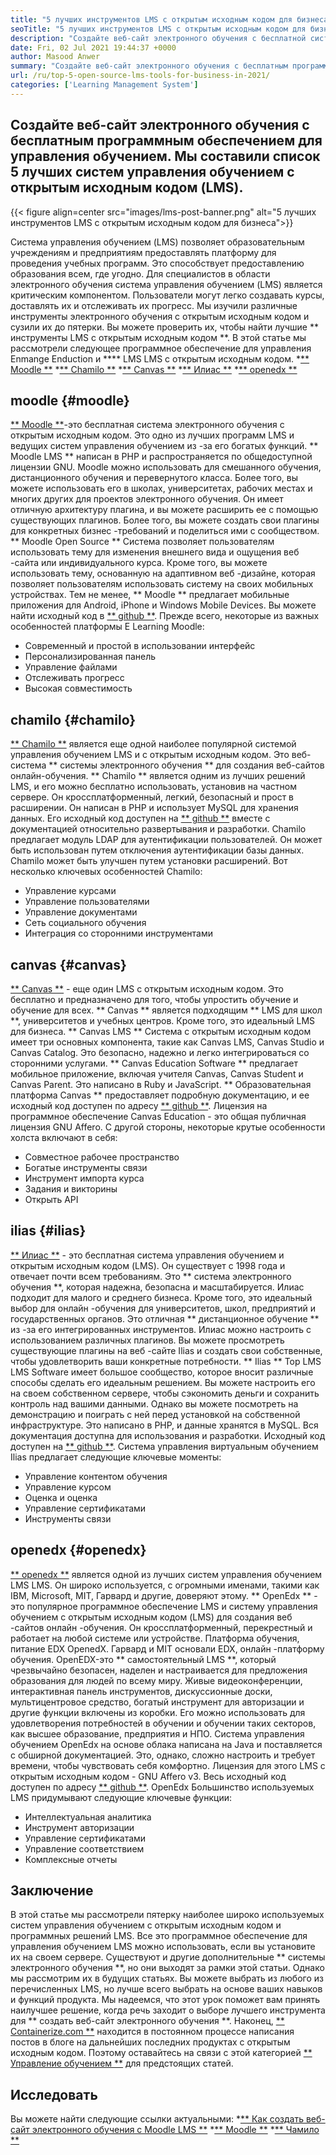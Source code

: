 ```yaml
---
title: "5 лучших инструментов LMS с открытым исходным кодом для бизнеса в 2021 году" 
seoTitle: "5 лучших инструментов LMS с открытым исходным кодом для бизнеса в 2021 году" 
description: "Создайте веб-сайт электронного обучения с бесплатной системой дистанционного обучения с открытым исходным кодом. Ознакомьтесь с списком и выберите соответствующие LMS электронного обучения для бизнеса." 
date: Fri, 02 Jul 2021 19:44:37 +0000
author: Masood Anwer
summary: "Создайте веб-сайт электронного обучения с бесплатным программным обеспечением для управления обучением. Мы составили список 5 лучших систем управления обучением с открытым исходным кодом (LMS)." 
url: /ru/top-5-open-source-lms-tools-for-business-in-2021/
categories: ['Learning Management System']
---
```


## Создайте веб-сайт электронного обучения с бесплатным программным обеспечением для управления обучением. Мы составили список 5 лучших систем управления обучением с открытым исходным кодом (LMS).

{{< figure align=center src="images/lms-post-banner.png" alt="5 лучших инструментов LMS с открытым исходным кодом для бизнеса">}}

Система управления обучением (LMS) позволяет образовательным учреждениям и предприятиям предоставлять платформу для проведения учебных программ. Это способствует предоставлению образования всем, где угодно. Для специалистов в области электронного обучения система управления обучением (LMS) является критическим компонентом. Пользователи могут легко создавать курсы, доставлять их и отслеживать их прогресс. Мы изучили различные инструменты электронного обучения с открытым исходным кодом и сузили их до пятерки. Вы можете проверить их, чтобы найти лучшие ** инструменты LMS с открытым исходным кодом **.
В этой статье мы рассмотрели следующее программное обеспечение для управления Enmange Enduction и **** LMS LMS с открытым исходным кодом.
  *[** Moodle **][1]
  *[** Chamilo **][2]
  *[** Canvas **][3]
  *[** Илиас **][4]
  *[** openedx **][5]

## moodle {#moodle}
[** Moodle **][6]-это бесплатная система электронного обучения с открытым исходным кодом. Это одно из лучших программ LMS и ведущих систем управления обучением из -за его богатых функций. ** Moodle LMS ** написан в PHP и распространяется по общедоступной лицензии GNU. Moodle можно использовать для смешанного обучения, дистанционного обучения и перевернутого класса. Более того, вы можете использовать его в школах, университетах, рабочих местах и ​​многих других для проектов электронного обучения. Он имеет отличную архитектуру плагина, и вы можете расширить ее с помощью существующих плагинов. Более того, вы можете создать свои плагины для конкретных бизнес -требований и поделиться ими с сообществом.
** Moodle Open Source ** Система позволяет пользователям использовать тему для изменения внешнего вида и ощущения веб -сайта или индивидуального курса. Кроме того, вы можете использовать тему, основанную на адаптивном веб -дизайне, которая позволяет пользователям использовать систему на своих мобильных устройствах. Тем не менее, ** Moodle ** предлагает мобильные приложения для Android, iPhone и Windows Mobile Devices. Вы можете найти исходный код в [** github **][7].
Прежде всего, некоторые из важных особенностей платформы E Learning Moodle:
  * Современный и простой в использовании интерфейс
  * Персонализированная панель
  * Управление файлами
  * Отслеживать прогресс
  * Высокая совместимость

## chamilo {#chamilo}
[** Chamilo **][8] является еще одной наиболее популярной системой управления обучением LMS и с открытым исходным кодом. Это веб-система ** системы электронного обучения ** для создания веб-сайтов онлайн-обучения. ** Chamilo ** является одним из лучших решений LMS, и его можно бесплатно использовать, установив на частном сервере. Он кроссплатформенный, легкий, безопасный и прост в расширении. Он написан в PHP и использует MySQL для хранения данных. Его исходный код доступен на [** github **][9] вместе с документацией относительно развертывания и разработки. Chamilo предлагает модуль LDAP для аутентификации пользователей. Он может быть использован путем отключения аутентификации базы данных. Chamilo может быть улучшен путем установки расширений.
Вот несколько ключевых особенностей Chamilo:
  * Управление курсами
  * Управление пользователями
  * Управление документами
  * Сеть социального обучения
  * Интеграция со сторонними инструментами

## canvas {#canvas}
[** Canvas **][10] - еще один LMS с открытым исходным кодом. Это бесплатно и предназначено для того, чтобы упростить обучение и обучение для всех. ** Canvas ** является подходящим ** LMS для школ **, университетов и учебных центров. Кроме того, это идеальный LMS для бизнеса. ** Canvas LMS ** Система с открытым исходным кодом имеет три основных компонента, такие как Canvas LMS, Canvas Studio и Canvas Catalog. Это безопасно, надежно и легко интегрироваться со сторонними услугами. ** Canvas Education Software ** предлагает мобильное приложение, включая учителя Canvas, Canvas Student и Canvas Parent. Это написано в Ruby и JavaScript. ** Образовательная платформа Canvas ** предоставляет подробную документацию, и ее исходный код доступен по адресу [** github **][11]. Лицензия на программное обеспечение Canvas Education - это общая публичная лицензия GNU Affero.
С другой стороны, некоторые крутые особенности холста включают в себя:
  * Совместное рабочее пространство
  * Богатые инструменты связи
  * Инструмент импорта курса
  * Задания и викторины
  * Открыть API

## ilias {#ilias}
[** Илиас **][12] - это бесплатная система управления обучением и открытым исходным кодом (LMS). Он существует с 1998 года и отвечает почти всем требованиям. Это ** система электронного обучения **, которая надежна, безопасна и масштабируется. Илиас подходит для малого и среднего бизнеса. Кроме того, это идеальный выбор для онлайн -обучения для университетов, школ, предприятий и государственных органов. Это отличная ** дистанционное обучение ** из -за его интегрированных инструментов. Илиас можно настроить с использованием различных плагинов. Вы можете просмотреть существующие плагины на веб -сайте Ilias и создать свои собственные, чтобы удовлетворить ваши конкретные потребности.
** Ilias ** Top LMS LMS Software имеет большое сообщество, которое вносит различные способы сделать его идеальным решением. Вы можете настроить его на своем собственном сервере, чтобы сэкономить деньги и сохранить контроль над вашими данными. Однако вы можете посмотреть на демонстрацию и поиграть с ней перед установкой на собственной инфраструктуре. Это написано в PHP, и данные хранятся в MySQL. Вся документация доступна для использования и разработки. Исходный код доступен на [** github **][13].
Система управления виртуальным обучением Ilias предлагает следующие ключевые моменты:
  * Управление контентом обучения
  * Управление курсом
  * Оценка и оценка
  * Управление сертификатами
  * Инструменты связи

## openedx {#openedx}
[** openedx **][14] является одной из лучших систем управления обучением LMS LMS. Он широко используется, с огромными именами, такими как IBM, Microsoft, MIT, Гарвард и другие, доверяют этому. ** OpenEdx ** - это популярное программное обеспечение LMS и систему управления обучением с открытым исходным кодом (LMS) для создания веб -сайтов онлайн -обучения. Он кроссплатформенный, перекрестный и работает на любой системе или устройстве. Платформа обучения, питание EDX OpenedX. Гарвард и MIT основали EDX, онлайн -платформу обучения. OpenEDX-это ** самостоятельный LMS **, который чрезвычайно безопасен, наделен и настраивается для предложения образования для людей по всему миру.
Живые видеоконференции, интерактивная панель инструментов, дискуссионные доски, мультицентровое средство, богатый инструмент для авторизации и другие функции включены из коробки. Его можно использовать для удовлетворения потребностей в обучении и обучении таких секторов, как высшее образование, предприятия и НПО. Система управления обучением OpenEdx на основе облака написана на Java и поставляется с обширной документацией. Это, однако, сложно настроить и требует времени, чтобы чувствовать себя комфортно. Лицензия для этого LMS с открытым исходным кодом - GNU Affero v3. Весь исходный код доступен по адресу [** github **][15].
OpenEdx Большинство используемых LMS придумывают следующие ключевые функции:
  * Интеллектуальная аналитика
  * Инструмент авторизации
  * Управление сертификатами
  * Управление соответствием
  * Комплексные отчеты

## Заключение
В этой статье мы рассмотрели пятерку наиболее широко используемых систем управления обучением с открытым исходным кодом и программных решений LMS. Все это программное обеспечение для управления обучением LMS можно использовать, если вы установите их на своем сервере. Существуют и другие дополнительные ** системы электронного обучения **, но они выходят за рамки этой статьи. Однако мы рассмотрим их в будущих статьях. Вы можете выбрать из любого из перечисленных LMS, но лучше всего выбрать на основе ваших навыков и функций продукта. Мы надеемся, что этот урок поможет вам принять наилучшее решение, когда речь заходит о выборе лучшего инструмента для ** создать веб-сайт электронного обучения **.
Наконец, [** Containerize.com **][16] находится в постоянном процессе написания постов в блоге на дальнейших последних продуктах с открытым исходным кодом. Поэтому оставайтесь на связи с этой категорией [** Управление обучением **][17] для предстоящих статей.

## Исследовать
Вы можете найти следующие ссылки актуальными:
  *[** Как создать веб-сайт электронного обучения с Moodle LMS **][18]
  *[** Moodle **][19]
  *[** Чамило **][20]

  
[1]: #Moodle
[2]: #Chamilo
[3]: #Canvas
[4]: #ILIAS
[5]: #OpenEdx
[6]: https://moodle.org/
[7]: https://github.com/moodle/moodle
[8]: https://chamilo.org/en/
[9]: https://github.com/chamilo/chamilo-lms
[10]: https://www.instructure.com/canvas
[11]: https://github.com/instructure/canvas-lms
[12]: https://www.ilias.de/en/
[13]: https://github.com/ILIAS-eLearning/ILIAS
[14]: https://open.edx.org/
[15]: https://github.com/edx/edx-platform
[16]: https://containerize.com
[17]: https://blog.containerize.com/category/learning-management-system/
[18]: https://blog.containerize.com/learning-management-system/how-to-create-e-learning-platform-with-moodle-lms/
[19]: https://products.containerize.com/lms/moodle/
[20]: https://products.containerize.com/lms/chamilo/
